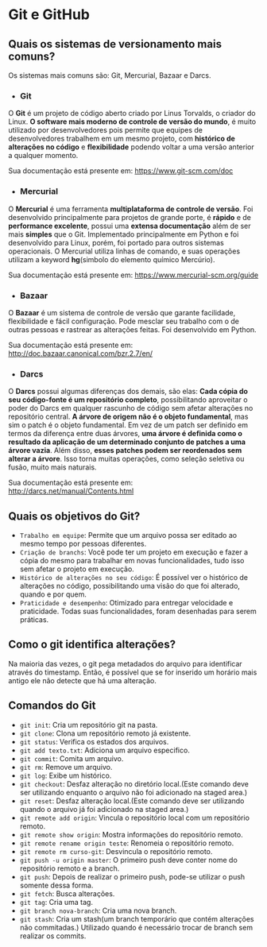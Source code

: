 # Git e GitHub

## Quais os sistemas de versionamento mais comuns?
Os sistemas mais comuns são: Git, Mercurial, Bazaar e Darcs.

* ### Git
O **Git** é um projeto de código aberto criado por Linus Torvalds, o criador do Linux. **O software mais moderno de controle de versão do mundo**, é muito utilizado por desenvolvedores pois permite que equipes de desenvolvedores trabalhem em um mesmo projeto, com **histórico de alterações no código** e **flexibilidade** podendo voltar a uma versão anterior a qualquer momento.

Sua documentação está presente em: https://www.git-scm.com/doc

* ### Mercurial
O **Mercurial** é uma ferramenta **multiplataforma de controle de versão**. Foi desenvolvido principalmente para projetos de grande porte, é **rápido** e de **performance excelente**, possui uma **extensa documentação** além de ser mais **simples** que o Git. Implementado principalmente em Python e foi desenvolvido para Linux, porém, foi portado para outros sistemas operacionais. O Mercurial utiliza linhas de comando, e suas operações utilizam a keyword **hg**(simbolo do elemento químico Mercúrio).

Sua documentação está presente em: <https://www.mercurial-scm.org/guide>

* ### Bazaar
O **Bazaar** é um sistema de controle de versão que garante facilidade, flexibilidade e fácil configuração. Pode mesclar seu trabalho com o de outras pessoas e rastrear as alterações feitas. Foi desenvolvido em Python.

Sua documentação está presente em: <http://doc.bazaar.canonical.com/bzr.2.7/en/>

* ### Darcs
O **Darcs** possui algumas diferenças dos demais, são elas: **Cada cópia do seu código-fonte é um repositório completo**, possibilitando aproveitar o poder do Darcs em qualquer rascunho de código sem afetar alterações no repositório central. **A árvore de origem não é o objeto fundamental**, mas sim o patch é o objeto fundamental. Em vez de um patch ser definido em termos da diferença entre duas árvores, **uma árvore é definida como o resultado da aplicação de um determinado conjunto de patches a uma árvore vazia**. Além disso, **esses patches podem ser reordenados sem alterar a árvore**. Isso torna muitas operações, como seleção seletiva ou fusão, muito mais naturais. 

Sua documentação está presente em: <http://darcs.net/manual/Contents.html>

## Quais os objetivos do Git?

* ```Trabalho em equipe```: Permite que um arquivo possa ser editado ao mesmo tempo por pessoas diferentes. 
* ```Criação de branchs```: Você pode ter um projeto em execução e fazer a cópia do mesmo para trabalhar em novas funcionalidades, tudo isso sem afetar o projeto em execução. 
* ```Histórico de alterações no seu código```: É possível ver o histórico de alterações no código, possibilitando uma visão do que foi alterado, quando e por quem.
*  ```Praticidade e desempenho```: Otimizado para entregar velocidade e praticidade. Todas suas funcionalidades, foram desenhadas para serem práticas.

## Como o git identifica alterações?
Na maioria das vezes, o git pega metadados do arquivo para identificar através do timestamp. Então, é possível que se for inserido um horário mais antigo ele não detecte que há uma alteração.

## Comandos do Git

* ```git init```: Cria um repositório git na pasta. 
* ```git clone```: Clona um repositório remoto já existente.
* ```git status```: Verifica os estados dos arquivos.
* ```git add texto.txt```: Adiciona um arquivo especifico.
* ```git commit```: Comita um arquivo.
* ```git rm```: Remove um arquivo.
* ```git log```: Exibe um histórico.
* ```git checkout```: Desfaz alteração no diretório local.(Este comando deve ser utilizando enquanto o arquivo não foi adicionado na staged area.)
* ```git reset```: Desfaz alteração local.(Este comando deve ser utilizando quando o arquivo já foi adicionado na staged area.)
* ```git remote add origin```: Vincula o repositório local com um repositório remoto.
* ```git remote show origin```: Mostra informações do repositório remoto.
* ```git remote rename origin teste```: Renomeia o repositório remoto.
* ```git remote rm curso-git```: Desvincula o repositório remoto.
* ```git push -u origin master```: O primeiro push deve conter nome do repositório remoto e a branch.
* ```git push```: Depois de realizar o primeiro push, pode-se utilizar o push somente dessa forma.
* ```git fetch```: Busca alterações.
* ```git tag```: Cria uma tag.
* ```git branch nova-branch```: Cria uma nova branch.
* ```git stash```: Cria um stash(um branch temporário que contém alterações não commitadas.) Utilizado quando é necessário trocar de branch sem realizar os commits.


